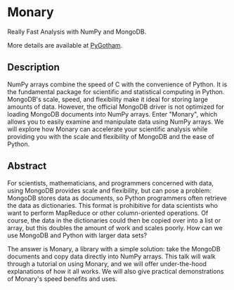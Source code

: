 Monary
======
Really Fast Analysis with NumPy and MongoDB.

More details are available at [PyGotham](http://pygotham.org/talks/50).

Description
-----------
NumPy arrays combine the speed of C with the convenience of Python. It is the
fundamental package for scientific and statistical computing in Python.
MongoDB's scale, speed, and flexibility make it ideal for storing large amounts
of data. However, the official MongoDB driver is not optimized for loading
MongoDB documents into NumPy arrays. Enter "Monary", which allows you to easily
examine and manipulate data using NumPy arrays. We will explore how Monary can
accelerate your scientific analysis while providing you with the scale and
flexibility of MongoDB and the ease of Python.

Abstract
--------
For scientists, mathematicians, and programmers concerned with data, using
MongoDB provides scale and flexibility, but can pose a problem: MongoDB stores
data as documents, so Python programmers often retrieve the data as
dictionaries. This format is prohibitive for data scientists who want to
perform MapReduce or other column-oriented operations. Of course, the data in
the dictionaries could then be copied over into a list or array, but this
doubles the amount of work and scales poorly. How can we use MongoDB and Python
with larger data sets?

The answer is Monary, a library with a simple solution: take the MongoDB
documents and copy data directly into NumPy arrays. This talk will walk through
a tutorial on using Monary, and we will offer under-the-hood explanations of
how it all works. We will also give practical demonstrations of Monary's speed
benefits and uses.
